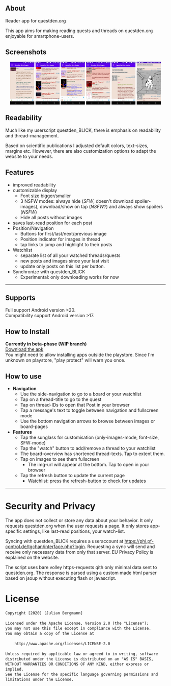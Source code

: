 ## About

Reader app for questden.org

This app aims for making reading quests and threads on questden.org enjoyable for smartphone-users.

## Screenshots

<p align="center">
<img src="./screenshots/Screenshot_20200901-014309.png?raw=true" align="center"  width="15%"  />
<img src="./screenshots/Screenshot_20201103-005305.png?raw=true" align="center"  width="15%"  />
<img src="./screenshots/Screenshot_20201103-005321.png?raw=true" align="center"  width="15%"  />
<img src="./screenshots/Screenshot_20201103-005345.png?raw=true" align="center"  width="15%" />
<img src="./screenshots/Screenshot_20201103-005926.png?raw=true" align="center"  width="15%"  />
<img src="./screenshots/Screenshot_20201103-005939.png?raw=true" align="center" width="15%" />
</p>

## Readability

Much like my userscript questden_BLICK, there is emphasis on readability and thread-management.

Based on scientific publications I adjusted default colors, text-sizes, margins etc. However, there are also customization options to adapt the website to your needs.

## Features

* improved readability
* customizable display
  + Font size bigger/smaller
  + 3 NSFW modes: always hide (*SFW*, doesn't download spoiler-images), download/show on tap (*NSFW?*) and always show spoilers (*NSFW*)
  + Hide all posts without images
* saves last-read position for each post
* Position/Navigation
  + Buttons for first/last/next/previous image
  + Position indicator for images in thread
  + tap links to jump and highlight to their posts
* Watchlist
  + separate list of all your watched threads/quests
  + new posts and images since your last visit
  + update only posts on this list per button.
* Synchronize with questden_BLICK
  + Experimental: only downloading works for now

---

## Supports

Full support Android version >20.<br/>
Compatibility support Android version >17.

## How to Install

**Currently in beta-phase (WIP branch)**</br>
[Download the apk](https://github.com/Dediggefedde/Questden_Blick_Reader/raw/release/app/release/app-release.apk)<br/>
You might need to allow installing apps outside the playstore.
Since I'm unknown on playstore, "play protect" will warn you once. 

## How to use

+ **Navigation**
  * Use the side-navigation to go to a board or your watchlist
  * Tap on a thread-title to go to the quest
  * Tap on thread-IDs to open that Post in your browser
  * Tap a message's text to toggle between navigation and fullscreen mode
  * Use the bottom navigation arrows to browse between images or board-pages
+ **Features**
  * Tap the sunglass for customisation (only-images-mode, font-size, SFW-mode)
  * Tap the "watch" button to add/remove a thread to your watchlist
  * The board-overview has shortened thread-texts. Tap to extent them.
  * Tap on images to see them fullscreen
    - The img-url will appear at the bottom. Tap to open in your browser
  * Tap the refresh button to update the current page
    - Watchlist: press the refresh-button to check for updates

---

# Security and Privacy

The app does not collect or store any data about your behavior. It only requests questden.org when the user requests a page. 
It only stores app-specific settings, like last-read positions, your watch-list.

Syncing with questden_BLICK requires a useraccount at https://phi.pf-control.de/tgchan/interface.php?login. 
Requesting a sync will send and receive only necessary data from only that server. EU Privacy Policy is explained on the website.

The script uses bare volley https-requests qith only minimal data sent to questden.org.
The response is parsed using a custom made html parser based on jsoup without executing flash or javascript.

# License
    Copyright [2020] [Julian Bergmann]

    Licensed under the Apache License, Version 2.0 (the "License");
    you may not use this file except in compliance with the License.
    You may obtain a copy of the License at

        http://www.apache.org/licenses/LICENSE-2.0

    Unless required by applicable law or agreed to in writing, software
    distributed under the License is distributed on an "AS IS" BASIS,
    WITHOUT WARRANTIES OR CONDITIONS OF ANY KIND, either express or implied.
    See the License for the specific language governing permissions and
    limitations under the License.
